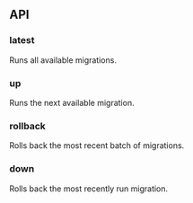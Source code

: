 ## API

### latest
Runs all available migrations.

### up
Runs the next available migration.

### rollback
Rolls back the most recent batch of migrations.

### down
Rolls back the most recently run migration.